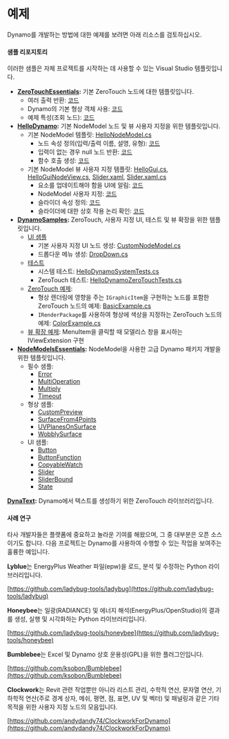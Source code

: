 # 예제

Dynamo를 개발하는 방법에 대한 예제를 보려면 아래 리소스를 검토하십시오.

#### 샘플 리포지토리 <a href="#sample-repositories" id="sample-repositories"></a>

이러한 샘플은 자체 프로젝트를 시작하는 데 사용할 수 있는 Visual Studio 템플릿입니다.

* [**ZeroTouchEssentials**](https://github.com/DynamoDS/ZeroTouchEssentials)**:** 기본 ZeroTouch 노드에 대한 템플릿입니다.
  * 여러 출력 반환: [코드](https://github.com/teocomi/HelloDynamo/blob/6c5333d731d58043c12e84cd3244cdbafbe74934/HelloDynamo/HelloNodeModel/HelloNodeModel.cs#L15-L24)
  * Dynamo의 기본 형상 객체 사용: [코드](https://github.com/DynamoDS/ZeroTouchEssentials/blob/9917fd8159afc9e7bdb2944c960155a496e0b2dc/ZeroTouchEssentials/ZeroTouchEssentials.cs#L86-L89)
  * 예제 특성(조회 노드): [코드](https://github.com/DynamoDS/ZeroTouchEssentials/blob/9917fd8159afc9e7bdb2944c960155a496e0b2dc/ZeroTouchEssentials/ZeroTouchEssentials.cs#L48)
* [**HelloDynamo**](https://github.com/teocomi/HelloDynamo)**:** 기본 NodeModel 노드 및 뷰 사용자 지정을 위한 템플릿입니다.
  * 기본 NodeModel 템플릿: [HelloNodeModel.cs](https://github.com/teocomi/HelloDynamo/blob/master/HelloDynamo/HelloNodeModel/HelloNodeModel.cs)
    * 노드 속성 정의(입력/출력 이름, 설명, 유형): [코드](https://github.com/teocomi/HelloDynamo/blob/6c5333d731d58043c12e84cd3244cdbafbe74934/HelloDynamo/HelloNodeModel/HelloNodeModel.cs#L15)
    * 입력이 없는 경우 null 노드 반환: [코드](https://github.com/teocomi/HelloDynamo/blob/6c5333d731d58043c12e84cd3244cdbafbe74934/HelloDynamo/HelloNodeModel/HelloNodeModel.cs#L34-L36)
    * 함수 호출 생성: [코드](https://github.com/teocomi/HelloDynamo/blob/6c5333d731d58043c12e84cd3244cdbafbe74934/HelloDynamo/HelloNodeModel/HelloNodeModel.cs#L39)
  * 기본 NodeModel 뷰 사용자 지정 템플릿: [HelloGui.cs](https://github.com/teocomi/HelloDynamo/blob/master/HelloDynamo/HelloNodeModel/HelloGui.cs), [HelloGuiNodeView.cs](https://github.com/teocomi/HelloDynamo/blob/master/HelloDynamo/HelloNodeModel/HelloGuiNodeView.cs), [Slider.xaml](https://github.com/teocomi/HelloDynamo/blob/master/HelloDynamo/HelloNodeModel/Slider.xaml), [Slider.xaml.cs](https://github.com/teocomi/HelloDynamo/blob/master/HelloDynamo/HelloNodeModel/Slider.xaml.cs)
    * 요소를 업데이트해야 함을 UI에 알림: [코드](https://github.com/teocomi/HelloDynamo/blob/6c5333d731d58043c12e84cd3244cdbafbe74934/HelloDynamo/HelloNodeModel/HelloGui.cs#L27)
    * NodeModel 사용자 지정: [코드](https://github.com/teocomi/HelloDynamo/blob/6c5333d731d58043c12e84cd3244cdbafbe74934/HelloDynamo/HelloNodeModel/HelloGuiNodeView.cs#L11)
    * 슬라이더 속성 정의: [코드](https://github.com/teocomi/HelloDynamo/blob/6c5333d731d58043c12e84cd3244cdbafbe74934/HelloDynamo/HelloNodeModel/Slider.xaml#L10)
    * 슬라이더에 대한 상호 작용 논리 확인: [코드](https://github.com/teocomi/HelloDynamo/blob/master/HelloDynamo/HelloNodeModel/Slider.xaml.cs)
* [**DynamoSamples**](https://github.com/DynamoDS/DynamoSamples)**:** ZeroTouch, 사용자 지정 UI, 테스트 및 뷰 확장을 위한 템플릿입니다.
  * [UI 샘플](https://github.com/DynamoDS/DynamoSamples/tree/master/src/SampleLibraryUI)
    * 기본 사용자 지정 UI 노드 생성: [CustomNodeModel.cs](https://github.com/DynamoDS/DynamoSamples/blob/master/src/SampleLibraryUI/Examples/CustomNodeModel.cs)
    * 드롭다운 메뉴 생성: [DropDown.cs](https://github.com/DynamoDS/DynamoSamples/blob/master/src/SampleLibraryUI/Examples/DropDown.cs)
  * [테스트](https://github.com/DynamoDS/DynamoSamples/tree/master/src/SampleLibraryTests)
    * 시스템 테스트: [HelloDynamoSystemTests.cs](https://github.com/DynamoDS/DynamoSamples/blob/master/src/SampleLibraryTests/HelloDynamoSystemTests.cs)
    * ZeroTouch 테스트: [HelloDynamoZeroTouchTests.cs](https://github.com/DynamoDS/DynamoSamples/blob/master/src/SampleLibraryTests/HelloDynamoZeroTouchTests.cs)
  * [ZeroTouch 예제](https://github.com/DynamoDS/DynamoSamples/tree/master/src/SampleLibraryZeroTouch/Examples):
    * 형상 렌더링에 영향을 주는 `IGraphicItem`을 구현하는 노드를 포함한 ZeroTouch 노드의 예제: [BasicExample.cs](https://github.com/DynamoDS/DynamoSamples/blob/master/src/SampleLibraryZeroTouch/Examples/BasicExample.cs)
    * `IRenderPackage`를 사용하여 형상에 색상을 지정하는 ZeroTouch 노드의 예제: [ColorExample.cs](https://github.com/DynamoDS/DynamoSamples/blob/master/src/SampleLibraryZeroTouch/Examples/ColorExample.cs)
  * [뷰 확장 예제](https://github.com/DynamoDS/DynamoSamples/tree/master/src/SampleViewExtension): MenuItem을 클릭할 때 모델리스 창을 표시하는 IViewExtension 구현
* [**NodeModelsEssentials**](https://github.com/nonoesp/DynamoNodeModelsEssentials)**:** NodeModel을 사용한 고급 Dynamo 패키지 개발을 위한 템플릿입니다.
  * 필수 샘플:
    * [Error](https://github.com/nonoesp/DynamoNodeModelsEssentials/blob/master/src/Essentials/NodeModelsEssentials/EssentialsError.cs)
    * [MultiOperation](https://github.com/nonoesp/DynamoNodeModelsEssentials/blob/master/src/Essentials/NodeModelsEssentials/EssentialsMultiOperation.cs)
    * [Multiply](https://github.com/nonoesp/DynamoNodeModelsEssentials/blob/master/src/Essentials/NodeModelsEssentials/EssentialsMultiply.cs)
    * [Timeout](https://github.com/nonoesp/DynamoNodeModelsEssentials/blob/master/src/Essentials/NodeModelsEssentials/EssentialsTimeout.cs)
  * 형상 샘플:
    * [CustomPreview](https://github.com/nonoesp/DynamoNodeModelsEssentials/blob/master/src/Essentials/NodeModelsEssentials/GeometryCustomPreview.cs)
    * [SurfaceFrom4Points](https://github.com/nonoesp/DynamoNodeModelsEssentials/blob/master/src/Essentials/NodeModelsEssentials/GeometrySurfaceFrom4Points.cs)
    * [UVPlanesOnSurface](https://github.com/nonoesp/DynamoNodeModelsEssentials/blob/master/src/Essentials/NodeModelsEssentials/GeometryUVPlanesOnSurface.cs)
    * [WobblySurface](https://github.com/nonoesp/DynamoNodeModelsEssentials/blob/master/src/Essentials/NodeModelsEssentials/GeometryWobblySurface.cs)
  * UI 샘플:
    * [Button](https://github.com/nonoesp/DynamoNodeModelsEssentials/blob/master/src/Essentials/NodeModelsEssentials/UIButton.cs)
    * [ButtonFunction](https://github.com/nonoesp/DynamoNodeModelsEssentials/blob/master/src/Essentials/NodeModelsEssentials/UIButtonFunction.cs)
    * [CopyableWatch](https://github.com/nonoesp/DynamoNodeModelsEssentials/blob/master/src/Essentials/NodeModelsEssentials/UICopyableWatch.cs)
    * [Slider](https://github.com/nonoesp/DynamoNodeModelsEssentials/blob/master/src/Essentials/NodeModelsEssentials/UISlider.cs)
    * [SliderBound](https://github.com/nonoesp/DynamoNodeModelsEssentials/blob/master/src/Essentials/NodeModelsEssentials/UISliderBound.cs)
    * [State](https://github.com/nonoesp/DynamoNodeModelsEssentials/blob/master/src/Essentials/NodeModelsEssentials/UIState.cs)

[**DynaText**](https://github.com/DynamoDS/DynamoText)**:** Dynamo에서 텍스트를 생성하기 위한 ZeroTouch 라이브러리입니다.

#### 사례 연구 <a href="#case-studies" id="case-studies"></a>

타사 개발자들은 플랫폼에 중요하고 놀라운 기여를 해왔으며, 그 중 대부분은 오픈 소스이기도 합니다. 다음 프로젝트는 Dynamo를 사용하여 수행할 수 있는 작업을 보여주는 훌륭한 예입니다.

**Lyblue**는 EnergyPlus Weather 파일(epw)을 로드, 분석 및 수정하는 Python 라이브러리입니다.

[https://github.com/ladybug-tools/ladybug](https://github.com/ladybug-tools/ladybug)

**Honeybee**는 일광(RADIANCE) 및 에너지 해석(EnergyPlus/OpenStudio)의 결과를 생성, 실행 및 시각화하는 Python 라이브러리입니다.

[https://github.com/ladybug-tools/honeybee](https://github.com/ladybug-tools/honeybee)

**Bumblebee**는 Excel 및 Dynamo 상호 운용성(GPL)을 위한 플러그인입니다.

[https://github.com/ksobon/Bumblebee](https://github.com/ksobon/Bumblebee)

**Clockwork**는 Revit 관련 작업뿐만 아니라 리스트 관리, 수학적 연산, 문자열 연산, 기하학적 연산(주로 경계 상자, 메쉬, 평면, 점, 표면, UV 및 벡터) 및 패널링과 같은 기타 목적을 위한 사용자 지정 노드의 모음입니다.

[https://github.com/andydandy74/ClockworkForDynamo](https://github.com/andydandy74/ClockworkForDynamo)

